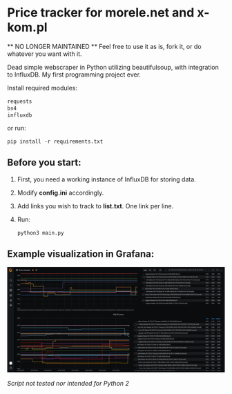# Price tracker for morele.net and x-kom.pl

** NO LONGER MAINTAINED **
Feel free to use it as is, fork it, or do whatever you want with it.

Dead simple webscraper in Python utilizing beautifulsoup, with integration to InfluxDB. My first programming project ever.

Install required modules:

```
requests
bs4
influxdb
```

or run:

```
pip install -r requirements.txt
```

## Before you start:

1. First, you need a working instance of InfluxDB for storing data.

2. Modify **config.ini** accordingly.

3. Add links you wish to track to **list.txt**. One link per line.

4. Run: 

   ```
   python3 main.py
   ```



## Example visualization in Grafana:

![visualization in grafana](misc/tracker.png)



*Script not tested nor intended for Python 2*
